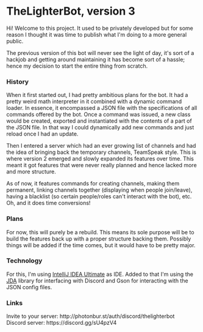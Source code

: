 <h1>TheLighterBot, version 3</h1>
Hi! Welcome to this project. It used to be privately developed but for some reason I thought it was time to publish what I'm doing to a more general public.

The previous version of this bot will never see the light of day, it's sort of a hackjob and getting around maintaining it has become sort of a hassle; hence my decision to start the entire thing from scratch.

<h3>History</h3>
When it first started out, I had pretty ambitious plans for the bot. It had a pretty weird math interpreter in it combined with a dynamic command loader. In essence, it encompassed a JSON file with the specifications of all commands offered by the bot. Once a command was issued, a new class would be created, exported and instantiated with the contents of a part of the JSON file. In that way I could dynamically add new commands and just reload once I had an update.

Then I entered a server which had an ever growing list of channels and had the idea of bringing back the temporary channels, TeamSpeak style. This is where version 2 emerged and slowly expanded its features over time. This meant it got features that were never really planned and hence lacked more and more structure.

As of now, it features commands for creating channels, making them permanent, linking channels together (displaying when people join/leave), having a blacklist (so certain people/roles can't interact with the bot), etc. Oh, and it does time conversions!

<h3>Plans</h3>
For now, this will purely be a rebuild. This means its sole purpose will be to build the features back up with a proper structure backing them. Possibly things will be added if the time comes, but it would have to be pretty major.

<h3>Technology</h3>
For this, I'm using <a href="https://www.jetbrains.com/idea">IntelliJ IDEA Ultimate</a> as IDE. Added to that I'm using the <a href="https://github.com/DV8FromTheWorld/JDA">JDA</a> library for interfacing with Discord and Gson for interacting with the JSON config files.

<h3>Links</h3>
Invite to your server: http://photonbur.st/auth/discord/thelighterbot<br/>
Discord server: https://discord.gg/sU4pzV4